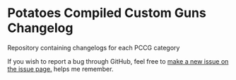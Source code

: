# Potatoes Compiled Custom Guns Changelog

Repository containing changelogs for each PCCG category

If you wish to report a bug through GitHub, feel free to [make a new issue on the issue page.](https://github.com/potatoes1286/pccgchangelog/issues/new) helps me remember.
